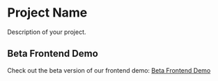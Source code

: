 # Project Name

Description of your project.

## Beta Frontend Demo

Check out the beta version of our frontend demo: [Beta Frontend Demo](https://sepcasinofrotendbeta.netlify.app/game)